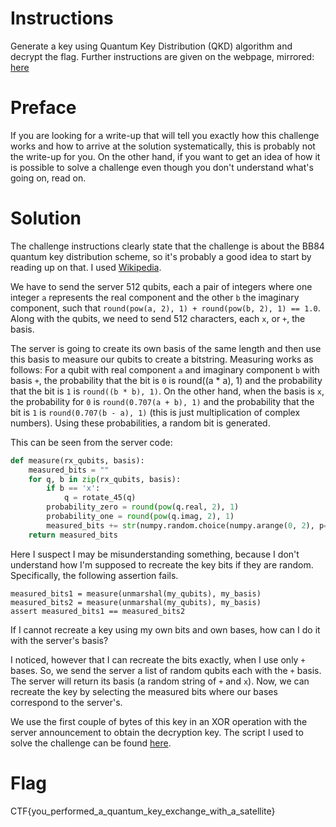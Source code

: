 # Instructions

Generate a key using Quantum Key Distribution (QKD) algorithm and decrypt the flag.
Further instructions are given on the webpage, mirrored:
<a href="files/webpage.md">here</a>

# Preface

If you are looking for a write-up that will tell you exactly how this challenge works and how to arrive at the solution systematically, this is probably not the write-up for you.
On the other hand, if you want to get an idea of how it is possible to solve a challenge even though you don't understand what's going on, read on.

# Solution

The challenge instructions clearly state that the challenge is about the BB84 quantum key distribution scheme, so it's probably a good idea to start by reading up on that.
I used <a href="https://en.wikipedia.org/wiki/BB84">Wikipedia</a>.

We have to send the server 512 qubits, each a pair of integers where one integer `a` represents the real component and the other `b` the imaginary component, such that `round(pow(a, 2), 1) + round(pow(b, 2), 1) == 1.0`.
Along with the qubits, we need to send 512 characters, each `x`, or `+`, the basis.

The server is going to create its own basis of the same length and then use this basis to measure our qubits to create a bitstring.
Measuring works as follows:
For a qubit with real component `a` and imaginary component `b` with basis `+`, the probability that the bit is `0` is round((a * a), 1) and the probability that the bit is `1` is `round((b * b), 1)`.
On the other hand, when the basis is `x`, the probability for `0` is `round(0.707(a + b), 1)` and the probability that the bit is `1` is `round(0.707(b - a), 1)` (this is just multiplication of complex numbers).
Using these probabilities, a random bit is generated.

This can be seen from the server code:
```python
def measure(rx_qubits, basis):
    measured_bits = ""
    for q, b in zip(rx_qubits, basis):
        if b == 'x':
            q = rotate_45(q)
        probability_zero = round(pow(q.real, 2), 1)
        probability_one = round(pow(q.imag, 2), 1)
        measured_bits += str(numpy.random.choice(numpy.arange(0, 2), p=[probability_zero, probability_one]))
    return measured_bits
```

Here I suspect I may be misunderstanding something, because I don't understand how I'm supposed to recreate the key bits if they are random.
Specifically, the following assertion fails.
```
measured_bits1 = measure(unmarshal(my_qubits), my_basis)
measured_bits2 = measure(unmarshal(my_qubits), my_basis)
assert measured_bits1 == measured_bits2
```
If I cannot recreate a key using my own bits and own bases, how can I do it with the server's basis?

I noticed, however that I can recreate the bits exactly, when I use only `+` bases.
So, we send the server a list of random qubits each with the `+` basis.
The server will return its basis (a random string of `+` and `x`).
Now, we can recreate the key by selecting the measured bits where our bases correspond to the server's.

We use the first couple of bytes of this key in an XOR operation with the server announcement to obtain the decryption key.
The script I used to solve the challenge can be found <a href="files/solve.py">here</a>.

# Flag
CTF{you_performed_a_quantum_key_exchange_with_a_satellite}
